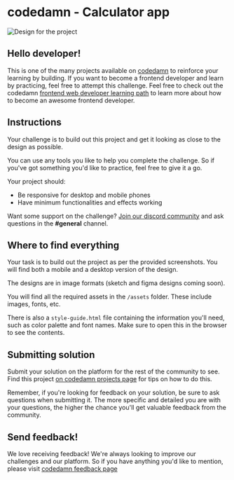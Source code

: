 # codedamn - Calculator app

![Design for the project](https://raw.githubusercontent.com/codedamn-projects/calculator-clone/main/assets/desktop-design.jpg)

## Hello developer!

This is one of the many projects available on [codedamn](https://codedamn.com/projects) to reinforce your learning by building. If you want to become a frontend developer and learn by practicing, feel free to attempt this challenge. Feel free to check out the codedamn [frontend web developer learning path](https://codedamn.com/learning-paths) to learn more about how to become an awesome frontend developer.

## Instructions

Your challenge is to build out this project and get it looking as close to the design as possible.

You can use any tools you like to help you complete the challenge. So if you've got something you'd like to practice, feel free to give it a go.

Your project should:

-   Be responsive for desktop and mobile phones
-   Have minimum functionalities and effects working

Want some support on the challenge? [Join our discord community](https://cdm.sh/discord) and ask questions in the **#general** channel.

## Where to find everything

Your task is to build out the project as per the provided screenshots. You will find both a mobile and a desktop version of the design.

The designs are in image formats (sketch and figma designs coming soon).

You will find all the required assets in the `/assets` folder. These include images, fonts, etc.

There is also a `style-guide.html` file containing the information you'll need, such as color palette and font names. Make sure to open this in the browser to see the contents.

## Submitting solution

Submit your solution on the platform for the rest of the community to see. Find this project [on codedamn projects page]($https://codedamn.com/projects) for tips on how to do this.

Remember, if you're looking for feedback on your solution, be sure to ask questions when submitting it. The more specific and detailed you are with your questions, the higher the chance you'll get valuable feedback from the community.

## Send feedback!

We love receiving feedback! We're always looking to improve our challenges and our platform. So if you have anything you'd like to mention, please visit [codedamn feedback page](https://codedamn.com/contact)
